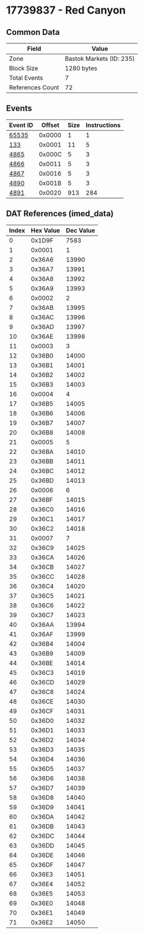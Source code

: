 # 17739837 - Red Canyon

## Common Data

| Field            | Value                    |
|------------------|--------------------------|
| Zone             | Bastok Markets (ID: 235) |
| Block Size       | 1280 bytes               |
| Total Events     | 7                        |
| References Count | 72                       |

## Events

| Event ID            | Offset   |   Size |   Instructions |
|---------------------|----------|--------|----------------|
| [65535](./65535.md) | 0x0000   |      1 |              1 |
| [133](./133.md)     | 0x0001   |     11 |              5 |
| [4865](./4865.md)   | 0x000C   |      5 |              3 |
| [4866](./4866.md)   | 0x0011   |      5 |              3 |
| [4867](./4867.md)   | 0x0016   |      5 |              3 |
| [4890](./4890.md)   | 0x001B   |      5 |              3 |
| [4891](./4891.md)   | 0x0020   |    913 |            284 |

## DAT References (imed_data)

|   Index | Hex Value   |   Dec Value |
|---------|-------------|-------------|
|       0 | 0x1D9F      |        7583 |
|       1 | 0x0001      |           1 |
|       2 | 0x36A6      |       13990 |
|       3 | 0x36A7      |       13991 |
|       4 | 0x36A8      |       13992 |
|       5 | 0x36A9      |       13993 |
|       6 | 0x0002      |           2 |
|       7 | 0x36AB      |       13995 |
|       8 | 0x36AC      |       13996 |
|       9 | 0x36AD      |       13997 |
|      10 | 0x36AE      |       13998 |
|      11 | 0x0003      |           3 |
|      12 | 0x36B0      |       14000 |
|      13 | 0x36B1      |       14001 |
|      14 | 0x36B2      |       14002 |
|      15 | 0x36B3      |       14003 |
|      16 | 0x0004      |           4 |
|      17 | 0x36B5      |       14005 |
|      18 | 0x36B6      |       14006 |
|      19 | 0x36B7      |       14007 |
|      20 | 0x36B8      |       14008 |
|      21 | 0x0005      |           5 |
|      22 | 0x36BA      |       14010 |
|      23 | 0x36BB      |       14011 |
|      24 | 0x36BC      |       14012 |
|      25 | 0x36BD      |       14013 |
|      26 | 0x0006      |           6 |
|      27 | 0x36BF      |       14015 |
|      28 | 0x36C0      |       14016 |
|      29 | 0x36C1      |       14017 |
|      30 | 0x36C2      |       14018 |
|      31 | 0x0007      |           7 |
|      32 | 0x36C9      |       14025 |
|      33 | 0x36CA      |       14026 |
|      34 | 0x36CB      |       14027 |
|      35 | 0x36CC      |       14028 |
|      36 | 0x36C4      |       14020 |
|      37 | 0x36C5      |       14021 |
|      38 | 0x36C6      |       14022 |
|      39 | 0x36C7      |       14023 |
|      40 | 0x36AA      |       13994 |
|      41 | 0x36AF      |       13999 |
|      42 | 0x36B4      |       14004 |
|      43 | 0x36B9      |       14009 |
|      44 | 0x36BE      |       14014 |
|      45 | 0x36C3      |       14019 |
|      46 | 0x36CD      |       14029 |
|      47 | 0x36C8      |       14024 |
|      48 | 0x36CE      |       14030 |
|      49 | 0x36CF      |       14031 |
|      50 | 0x36D0      |       14032 |
|      51 | 0x36D1      |       14033 |
|      52 | 0x36D2      |       14034 |
|      53 | 0x36D3      |       14035 |
|      54 | 0x36D4      |       14036 |
|      55 | 0x36D5      |       14037 |
|      56 | 0x36D6      |       14038 |
|      57 | 0x36D7      |       14039 |
|      58 | 0x36D8      |       14040 |
|      59 | 0x36D9      |       14041 |
|      60 | 0x36DA      |       14042 |
|      61 | 0x36DB      |       14043 |
|      62 | 0x36DC      |       14044 |
|      63 | 0x36DD      |       14045 |
|      64 | 0x36DE      |       14046 |
|      65 | 0x36DF      |       14047 |
|      66 | 0x36E3      |       14051 |
|      67 | 0x36E4      |       14052 |
|      68 | 0x36E5      |       14053 |
|      69 | 0x36E0      |       14048 |
|      70 | 0x36E1      |       14049 |
|      71 | 0x36E2      |       14050 |

